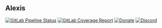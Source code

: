 ## Alexis
[![GitLab Pipeline Status](https://gitlab.com/Elypia/Alexis/badges/master/pipeline.svg)](https://gitlab.com/Elypia/Alexis/commits/master)
[![GitLab Coverage Report](https://gitlab.com/Elypia/Alexis/badges/master/coverage.svg)](https://gitlab.com/Elypia/Alexis/commits/master)
[![Donate](https://img.shields.io/badge/Donate-PayPal-yellow.svg)](https://www.paypal.com/cgi-bin/webscr?cmd=_s-xclick&hosted_button_id=WLA5BMC34SJVG)
[![Discord](https://discordapp.com/api/guilds/184657525990359041/widget.png)](https://discord.gg/hprGMaM)
